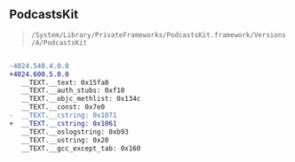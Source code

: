 ## PodcastsKit

> `/System/Library/PrivateFrameworks/PodcastsKit.framework/Versions/A/PodcastsKit`

```diff

-4024.540.4.0.0
+4024.600.5.0.0
   __TEXT.__text: 0x15fa8
   __TEXT.__auth_stubs: 0xf10
   __TEXT.__objc_methlist: 0x134c
   __TEXT.__const: 0x7e0
-  __TEXT.__cstring: 0x1071
+  __TEXT.__cstring: 0x1061
   __TEXT.__oslogstring: 0xb93
   __TEXT.__ustring: 0x20
   __TEXT.__gcc_except_tab: 0x160

```
